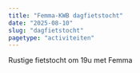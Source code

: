 ```yaml
---
title: "Femma-KWB dagfietstocht"
date: "2025-08-10"
slug: "dagfietstocht"
pagetype: "activiteiten"
---
```


Rustige fietstocht om 19u met Femma
